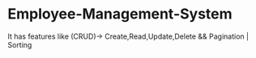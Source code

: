 # Employee-Management-System
It has features like (CRUD)-> Create,Read,Update,Delete &amp;&amp; Pagination | Sorting
